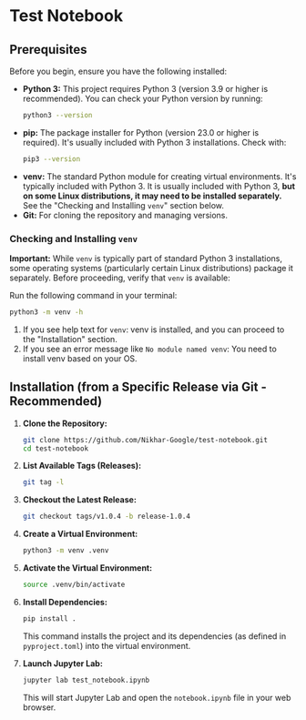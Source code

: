 # Test Notebook

## Prerequisites

Before you begin, ensure you have the following installed:

*   **Python 3:** This project requires Python 3 (version 3.9 or higher is recommended). You can check your Python version by running:
    ```bash
    python3 --version
    ```
*   **pip:** The package installer for Python (version 23.0 or higher is required). It's usually included with Python 3 installations. Check with:
    ```bash
    pip3 --version
    ```
*   **venv:** The standard Python module for creating virtual environments. It's typically included with Python 3. It is usually included with Python 3, **but on some Linux distributions, it may need to be installed separately.**  See the "Checking and Installing `venv`" section below.
*   **Git:**  For cloning the repository and managing versions.

### Checking and Installing `venv`

**Important:** While `venv` is typically part of standard Python 3 installations, some operating systems (particularly certain Linux distributions) package it separately.  Before proceeding, verify that `venv` is available:

Run the following command in your terminal:

```bash
python3 -m venv -h
```

1. If you see help text for `venv`: venv is installed, and you can proceed to the "Installation" section.
2. If you see an error message like `No module named venv`: You need to install venv based on your OS.

## Installation (from a Specific Release via Git - Recommended)

1.  **Clone the Repository:**

    ```bash
    git clone https://github.com/Nikhar-Google/test-notebook.git
    cd test-notebook
    ```

2.  **List Available Tags (Releases):**

    ```bash
    git tag -l
    ```

3.  **Checkout the Latest Release:**


    ```bash
    git checkout tags/v1.0.4 -b release-1.0.4
    ```

4.  **Create a Virtual Environment:**

    ```bash
    python3 -m venv .venv
    ```

5.  **Activate the Virtual Environment:**

    ```bash
    source .venv/bin/activate
    ```

6.  **Install Dependencies:**

    ```bash
    pip install .
    ```
    This command installs the project and its dependencies (as defined in `pyproject.toml`) into the virtual environment.

7.  **Launch Jupyter Lab:**

    ```bash
    jupyter lab test_notebook.ipynb
    ```
    This will start Jupyter Lab and open the `notebook.ipynb` file in your web browser.


